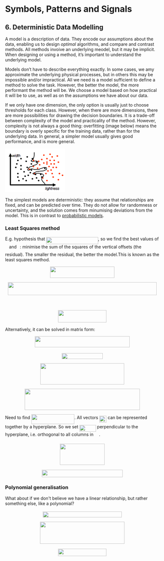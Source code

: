 # Symbols, Patterns and Signals

## 6. Deterministic Data Modelling

A model is a description of data. They encode our assumptions about the data, enabling us to design *optimal* algorithms, and compare and contrast methods. All methods invoive an underlying meodel, but it may be implicit. When designing or using a method, it’s important to understand the underlying model.

Models don’t have to describe everything exactly. In some cases, we amy approximate the underlying physical processes, but in others this may be impossible and/or impractical. All we need is a model sufficient to define a method to solve the task. However, the better the model, the more performant the method will be. We choose a model based on how practical it will be to use, as well as on the assumptions we have about our data.

If we only have one dimension, the only option is usually just to choose thresholds for each class. However, when there are more dimensions, there are more possibilities for drawing the decision boundaries. It is a trade-off between complexity of the model and practicality of the method. However, complexity is not always a good thing: overfitting (image below) means the boundary is overly specific for the training data, rather than for the underlying data. In general, a simpler model usually gives good performance, and is more general.

![Overfitting example](A06-overfitting.png)

The simplest models are deterministic: they assume that relationships are fixed, and can be predicted over time. They do not allow for randomness or uncertainty, and the solution comes from minumising deviations from the model. This is in contrast to [probabilistic models](A07-probabilistic-modelling.md).

### Least Squares method

E.g. hypothesis that <img src="https://rawgit.com/xsanda/SPS-notes/master//tex/78b7aee2e8a0fb2ee9a011438f683a1f.svg?invert_in_darkmode" align=middle width=169.230105pt height=22.831379999999992pt/>, so we find the best values of <img src="https://rawgit.com/xsanda/SPS-notes/master//tex/44bc9d542a92714cac84e01cbbb7fd61.svg?invert_in_darkmode" align=middle width=8.689230000000004pt height=14.155350000000013pt/> and <img src="https://rawgit.com/xsanda/SPS-notes/master//tex/4bdc8d9bcfb35e1c9bfb51fc69687dfc.svg?invert_in_darkmode" align=middle width=7.054855500000005pt height=22.831379999999992pt/>: minimise the sum of the squares of the vertical offsets (the residual). The smaller the residual, the better the model.This is known as the least squares method.
<p align="center"><img src="https://rawgit.com/xsanda/SPS-notes/master//tex/a18a10d700db0414de98e499e1f2e3b8.svg?invert_in_darkmode" align=middle width=210.55485pt height=36.655409999999996pt/></p>
<p align="center"><img src="https://rawgit.com/xsanda/SPS-notes/master//tex/03a563134d6f952244b5829999833e3f.svg?invert_in_darkmode" align=middle width=486.90345pt height=41.931284999999995pt/></p>

<p align="center"><img src="https://rawgit.com/xsanda/SPS-notes/master//tex/9b7430e4120f191df1216735aee7f7b5.svg?invert_in_darkmode" align=middle width=94.33809pt height=14.611871999999998pt/></p>
<p align="center"><img src="https://rawgit.com/xsanda/SPS-notes/master//tex/5256a26068eabf223cf78aca9c26dacd.svg?invert_in_darkmode" align=middle width=157.28394pt height=39.878685pt/></p>

Alternatively, it can be solved in matrix form:

<p align="center"><img src="https://rawgit.com/xsanda/SPS-notes/master//tex/9b70c233635cda0c8c02c01c2e45a7ab.svg?invert_in_darkmode" align=middle width=310.0977pt height=36.655409999999996pt/></p>
<p align="center"><img src="https://rawgit.com/xsanda/SPS-notes/master//tex/6a147f743ef9ed7c548c549d2e2f64e6.svg?invert_in_darkmode" align=middle width=133.30432499999998pt height=19.789935pt/></p>
<p align="center"><img src="https://rawgit.com/xsanda/SPS-notes/master//tex/002e0d2a09583cf73625e02696812d9e.svg?invert_in_darkmode" align=middle width=273.41985pt height=69.041775pt/></p>
<p align="center"><img src="https://rawgit.com/xsanda/SPS-notes/master//tex/d8fbddd4c4f03549b3bea776b592375a.svg?invert_in_darkmode" align=middle width=375.7743pt height=69.041775pt/></p>

Need to find <img src="https://rawgit.com/xsanda/SPS-notes/master//tex/540d97bf8e291da014d74a43f40d92fa.svg?invert_in_darkmode" align=middle width=140.85027pt height=31.360889999999984pt/>. All vectors <img src="https://rawgit.com/xsanda/SPS-notes/master//tex/51780d57e815147aa365d4cb5bdb668f.svg?invert_in_darkmode" align=middle width=23.481645pt height=22.557149999999986pt/> can be represented together by a hyperplane. So we set <img src="https://rawgit.com/xsanda/SPS-notes/master//tex/d9222dbe094a3e19c675a52c0f38d815.svg?invert_in_darkmode" align=middle width=53.812605pt height=22.557149999999986pt/> perpendicular to the hyperplane, i.e. orthogonal to all columns in <img src="https://rawgit.com/xsanda/SPS-notes/master//tex/d05b996d2c08252f77613c25205a0f04.svg?invert_in_darkmode" align=middle width=14.292300000000003pt height=22.557149999999986pt/>.

<p align="center"><img src="https://rawgit.com/xsanda/SPS-notes/master//tex/f2065c7793472779c46da73deb6af775.svg?invert_in_darkmode" align=middle width=146.040015pt height=69.041775pt/></p>
<p align="center"><img src="https://rawgit.com/xsanda/SPS-notes/master//tex/3711f508d716f643202d74b489647647.svg?invert_in_darkmode" align=middle width=263.86635pt height=23.75538pt/></p>

### Polynomial generalisation

What about if we don't believe we have a linear relationship, but rather something else, like a polynomial?

<p align="center"><img src="https://rawgit.com/xsanda/SPS-notes/master//tex/1df0bbe6513a77c07c13b61ef750e032.svg?invert_in_darkmode" align=middle width=258.63419999999996pt height=18.906029999999998pt/></p>

<p align="center"><img src="https://rawgit.com/xsanda/SPS-notes/master//tex/8512304ac8387e1fa6f7468d5bc8a20a.svg?invert_in_darkmode" align=middle width=276.6588pt height=72.00897pt/></p>
<p align="center"><img src="https://rawgit.com/xsanda/SPS-notes/master//tex/8a4662e08aa028b04fd90771a0677739.svg?invert_in_darkmode" align=middle width=158.93229pt height=23.75538pt/></p>